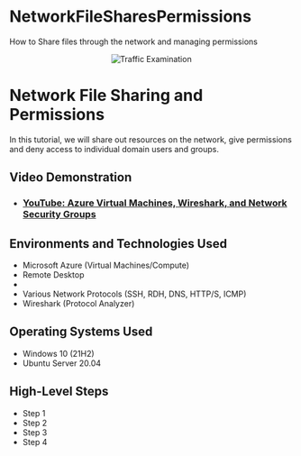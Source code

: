 # NetworkFileSharesPermissions
How to Share files through the network and managing permissions


<p align="center">
<img src="https://i.imgur.com/Ua7udoS.png" alt="Traffic Examination"/>
</p>

<h1>Network File Sharing and Permissions </h1>
In this tutorial, we will share out resources on the network, give permissions and deny access to individual domain users and groups. <br />


<h2>Video Demonstration</h2>

- ### [YouTube: Azure Virtual Machines, Wireshark, and Network Security Groups](https://www.youtube.com)

<h2>Environments and Technologies Used</h2>

- Microsoft Azure (Virtual Machines/Compute)
- Remote Desktop
- 
- Various Network Protocols (SSH, RDH, DNS, HTTP/S, ICMP)
- Wireshark (Protocol Analyzer)

<h2>Operating Systems Used </h2>

- Windows 10 (21H2)
- Ubuntu Server 20.04

<h2>High-Level Steps</h2>

- Step 1
- Step 2
- Step 3
- Step 4
